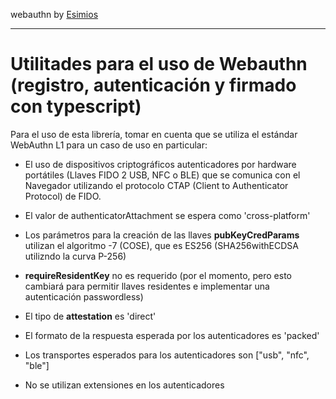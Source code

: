 webauthn by [Esimios](https://github.com/ESIMIOS)

---  
# Utilitades para el uso de Webauthn (registro, autenticación y firmado con typescript)

Para el uso de esta librería, tomar en cuenta que se utiliza el estándar WebAuthn L1 para un caso de uso en particular:  

* El uso de dispositivos criptográficos autenticadores por hardware portátiles (Llaves FIDO 2 USB, NFC o BLE) que se comunica con el Navegador utilizando el protocolo CTAP (Client to Authenticator Protocol) de FIDO.  

* El valor de authenticatorAttachment se espera como 'cross-platform'

* Los parámetros para la creación de las llaves **pubKeyCredParams** utilizan el algoritmo -7 (COSE), que es ES256 (SHA256withECDSA utilizndo la curva P-256)

* **requireResidentKey** no es requerido (por el momento, pero esto cambiará para permitir llaves residentes e implementar una autenticación passwordless)

* El tipo de **attestation** es 'direct'

* El formato de la respuesta esperada por los autenticadores es 'packed'

* Los transportes esperados para los autenticadores son ["usb", "nfc", "ble"]

* No se utilizan extensiones en los autenticadores















